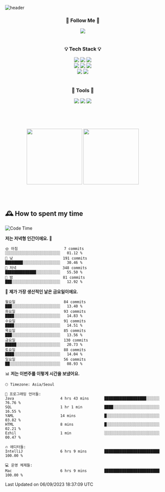 ![header](https://capsule-render.vercel.app/api?type=waving&color=0:FFE29F,50:FFA99F,100:FF719A&height=300&fontAlignY=40&section=header&text=sung%20eun&fontSize=80&fontColor=FFFFFF)

<div align="center">
	<h3>🐹  Follow Me  🐹</h3>
	<a href="https://velog.io/@saeun05" target="_blank"><img src="https://img.shields.io/badge/Velog-20C997?style=flat&logo=velog&logoColor=white"/></a><br><br>
	<h3>💡  Tech Stack  💡</h3>
	<img src="https://img.shields.io/badge/Java-0078D4?style=flat"/>
	<img src="https://img.shields.io/badge/Spring-6DB33F?style=flat&logo=spring&logoColor=white"/>
	<img src="https://img.shields.io/badge/SpringBoot-6DB33F?style=flat&logo=springboot&logoColor=white"/><br>
	<img src="https://img.shields.io/badge/HTML5-E34F26?style=flat&logo=html5&logoColor=white"/>
	<img src="https://img.shields.io/badge/CSS3-1572B6?style=flat&logo=css3&logoColor=white"/>
	<img src="https://img.shields.io/badge/jQuery-0769AD?style=flat&logo=jquery&logoColor=white"/><br>
	<img src="https://img.shields.io/badge/MySQL-4479A1?style=flat&logo=mysql&logoColor=white"/>
	<img src="https://img.shields.io/badge/oracle-F80000?style=flat&logo=oracle&logoColor=white"/><br><br>
	<h3>🔦  Tools  🔦</h3>
	<img src="https://img.shields.io/badge/intelliJ IDEA-000000?style=flat&logo=intellijidea&logoColor=white"/>
	<img src="https://img.shields.io/badge/Notion-F9DC3E?style=flat&logo=notion&logoColor=white"/>
	<img src="https://img.shields.io/badge/Git-F05032?style=flat&logo=git&logoColor=white"/><br><br>
</div>

<br><br>

<div align="center">
  <img style="height:180px" src="https://github-readme-stats.vercel.app/api?username=sungeunn&show_icons=true&theme=omni&locale=kr"/>
  <img style="height:180px" src="https://github-readme-stats.vercel.app/api/top-langs/?username=sungeunn&theme=omni&layout=compact&locale=kr"/>
</div>

<br><br>

## 🕰 How to spent my time
<!--START_SECTION:waka-->
![Code Time](http://img.shields.io/badge/Code%20Time-159%20hrs%2047%20mins-blue)

**저는 저녁형 인간이에요. 🦉** 

```text
🌞 아침                     7 commits           ░░░░░░░░░░░░░░░░░░░░░░░░░   01.12 % 
🌆 낮　                     191 commits         ████████░░░░░░░░░░░░░░░░░   30.46 % 
🌃 저녁                     348 commits         ██████████████░░░░░░░░░░░   55.50 % 
🌙 밤　                     81 commits          ███░░░░░░░░░░░░░░░░░░░░░░   12.92 % 
```
📅 **제가 가장 생산적인 날은 금요일이에요.** 

```text
월요일                      84 commits          ███░░░░░░░░░░░░░░░░░░░░░░   13.40 % 
화요일                      93 commits          ████░░░░░░░░░░░░░░░░░░░░░   14.83 % 
수요일                      91 commits          ████░░░░░░░░░░░░░░░░░░░░░   14.51 % 
목요일                      85 commits          ███░░░░░░░░░░░░░░░░░░░░░░   13.56 % 
금요일                      130 commits         █████░░░░░░░░░░░░░░░░░░░░   20.73 % 
토요일                      88 commits          ████░░░░░░░░░░░░░░░░░░░░░   14.04 % 
일요일                      56 commits          ██░░░░░░░░░░░░░░░░░░░░░░░   08.93 % 
```


📊 **저는 이번주를 이렇게 시간을 보냈어요.** 

```text
🕑︎ Timezone: Asia/Seoul

💬 프로그래밍 언어들: 
Java                     4 hrs 43 mins       ███████████████████░░░░░░   76.76 % 
SQL                      1 hr 1 min          ████░░░░░░░░░░░░░░░░░░░░░   16.55 % 
YAML                     14 mins             █░░░░░░░░░░░░░░░░░░░░░░░░   03.82 % 
HTML                     8 mins              █░░░░░░░░░░░░░░░░░░░░░░░░   02.21 % 
Ezhil                    1 min               ░░░░░░░░░░░░░░░░░░░░░░░░░   00.47 % 

🔥 에디터들: 
IntelliJ                 6 hrs 9 mins        █████████████████████████   100.00 % 

💻 운영 체제들: 
Mac                      6 hrs 9 mins        █████████████████████████   100.00 % 
```


 Last Updated on 06/09/2023 18:37:09 UTC
<!--END_SECTION:waka-->
